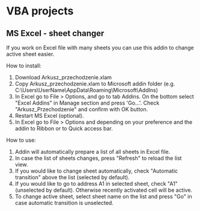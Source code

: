 # VBA projects
## MS Excel - sheet changer
If you work on Excel file with many sheets you can use this addin to change active sheet easier.

How to install:
1. Download Arkusz_przechodzenie.xlam
2. Copy Arkusz_przechodzenie.xlam to Microsoft addin folder (e.g. C:\Users\UserName\AppData\Roaming\Microsoft\AddIns)
3. In Excel go to File > Options, and go to tab Addins. On the bottom select "Excel Addins" in Manage section and press 'Go...'. Check "Arkusz_Przechodzenie" and confirm with OK button.
4. Restart MS Excel (optional).
5. In Excel go to File > Options and depending on your preference and the addin to Ribbon or to Quick access bar.

How to use:
1. Addin will automatically prepare a list of all sheets in Excel file.
2. In case the list of sheets changes, press "Refresh" to reload the list view.
3. If you would like to change sheet automatically, check "Automatic transition" above the list (selected by default).
4. If you would like to go to address A1 in selected sheet, check "A1" (unselected by default). Otherwise recently activated cell will be active.
5. To change active sheet, select sheet name on the list and press "Go" in case automatic transition is unselected.

